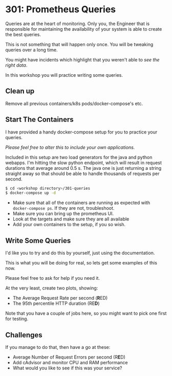 # 301: Prometheus Queries

Queries are at the heart of monitoring. Only you, the Engineer that is responsible for maintaining
the availability of your system is able to create the best queries.

This is not something that will happen only once. You will be tweaking queries over a long time.

You might have incidents which highlight that you weren't able to _see the right data_.

In this workshop you will practice writing some queries.

## Clean up

Remove all previous containers/k8s pods/docker-compose's etc.

## Start The Containers

I have provided a handy docker-compose setup for you to practice your queries.

_Please feel free to alter this to include your own applications._

Included in this setup are two load generators for the java and python webapps. I'm hitting the slow
python endpoint, which will result in request durations that average around 0.5 s. The java one is
just returning a string straight away so that should be able to handle thousands of requests per
second.

```bash
$ cd <workshop directory>/301-queries
$ docker-compose up -d
```

- Make sure that all of the containers are running as expected with `docker-compose ps`. If they are
  not, troubleshoot.
- Make sure you can bring up the prometheus UI.
- Look at the targets and make sure they are all available
- Add your own containers to the setup, if you so wish.

## Write Some Queries

I'd like you to try and do this by yourself, just using the documentation.

This is what you will be doing for real, so lets get some examples of this now.

Please feel free to ask for help if you need it.

At the very least, create two plots, showing:

- The Average Request Rate per second (**R**ED)
- The 95th percentile HTTP duration (RE**D**)

Note that you have a couple of jobs here, so you might want to pick one first for testing.

## Challenges

If you manage to do that, then have a go at these:

- Average Number of Request Errors per second (R**E**D)
- Add cAdvisor and monitor CPU and RAM performance
- What would you like to see if this was your service?
